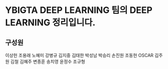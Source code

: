 # YBIGTA DEEP LEARNING 팀의 DEEP LEARNING 정리입니다. <br>

## **구성원** <br>
이상헌
조용래
노혜미
강병규
김지중
김태한
박성남
박승리
손진원
조동헌
OSCAR
김주원
김철
김혜주
변종훈
송치영
윤정수
조규형
